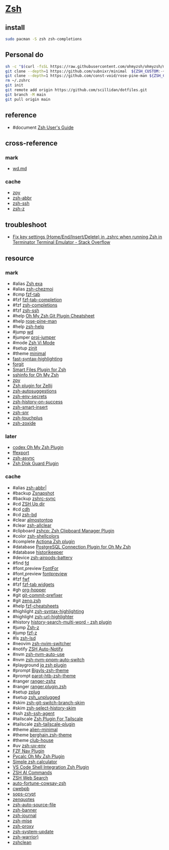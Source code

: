 # [Zsh](https://www.zsh.org)

## install

```sh
sudo pacman -S zsh zsh-completions
```

## Personal do

```sh
sh -c "$(curl -fsSL https://raw.githubusercontent.com/ohmyzsh/ohmyzsh/master/tools/install.sh)"
git clone --depth=1 https://github.com/subnixr/minimal  ${ZSH_CUSTOM:-~/.oh-my-zsh/custom}/themes/minimal
git clone --depth=1 https://github.com/const-void/rose-pine-man ${ZSH_CUSTOM:-~/.oh-my-zsh/custom}/plugins/rose-pine-man
rm ~/.zshrc
git init
git remote add origin https://github.com/scillidan/dotfiles.git
git branch -M main
git pull origin main
```

## reference

- #document [Zsh User's Guide](https://zsh-user-guide.netlify.app/zshguide)

## cross-reference

### mark

- [wd.md](/bin/_arch/zsh/wd.md)

### cache

- [zpy](bin/_arch/zsh/zpy.md)
- [zsh-abbr](bin/_arch/zsh/zsh-abbr.md)
- [zsh-ssh](bin/_arch/zsh/zsh-ssh.md)
- [zsh-z](bin/_arch/zsh/zsh-z.md)

## troubleshoot

- [Fix key settings (Home/End/Insert/Delete) in .zshrc when running Zsh in Terminator Terminal Emulator - Stack Overflow](https://stackoverflow.com/questions/8638012/fix-key-settings-home-end-insert-delete-in-zshrc-when-running-zsh-in-terminat)

## resource

### mark

- #alias [Zsh exa](https://github.com/zplugin/zsh-exa)
- #alias [zsh-chezmoi](https://github.com/mass8326/zsh-chezmoi)
- #cmp [fzf-tab](https://github.com/Aloxaf/fzf-tab)
- #fzf [fzf-tab-completion](https://github.com/lincheney/fzf-tab-completion)
- #fzf [zsh-completions](https://github.com/zsh-users/zsh-completions)
- #fzf [zsh-ssh](https://github.com/sunlei/zsh-ssh)
- #help [Oh My Zsh Git Plugin Cheatsheet](https://github.com/rhorno/oh-my-zsh-git-plugin-cheatsheet)
- #help [rose-pine-man](https://github.com/const-void/rose-pine-man)
- #help [zsh-help](https://github.com/Freed-Wu/zsh-help)
- #jump [wd](https://github.com/mfaerevaag/wd)
- #jumper [proj-jumper](https://github.com/Kikolator/proj-jumper)
- #mode [Zsh Vi Mode](https://github.com/jeffreytse/zsh-vi-mode)
- #setup [zinit](https://github.com/zdharma-continuum/zinit)
- #theme [minimal](https://github.com/subnixr/minimal)
- [fast-syntax-highlighting](https://github.com/zdharma-continuum/fast-syntax-highlighting)
- [forgit](https://github.com/wfxr/forgit)
- [Smart Files Plugin for Zsh](https://github.com/vxfemboy/zsh-smart-files)
- [sshinfo for Oh My Zsh](https://github.com/SckyzO/zsh-sshinfo)
- [zpy](https://github.com/AndydeCleyre/zpy)
- [Zsh plugin for Zellij](https://codeberg.org/tranzystorekk/zellij.zsh)
- [zsh-autosuggestions](https://github.com/zsh-users/zsh-autosuggestions)
- [zsh-env-secrets](https://github.com/singular0/zsh-env-secrets)
- [zsh-history-on-success](https://github.com/nyoungstudios/zsh-history-on-success)
- [zsh-smart-insert](https://github.com/lgdevlop/zsh-smart-insert)
- [zsh-snr](https://github.com/raisedadead/zsh-snr)
- [zsh-touchplus](https://github.com/raisedadead/zsh-touchplus)
- [zsh-zoxide](https://github.com/z-shell/zsh-zoxide)

### later

- [codex Oh My Zsh Plugin](https://github.com/pressdarling/codex-zsh-plugin)
- [ffexport](https://github.com/Pakrohk/ffexport.plugin.zsh)
- [zsh-async](https://github.com/mafredri/zsh-async)
- [Zsh Disk Guard Plugin](https://github.com/TomfromBerlin/Zsh-Disk-Guard)

### cache

- #alias [zsh-abbr](https://github.com/olets/zsh-abbr)|
- #backup [Zsnapshot](https://github.com/zdharma-continuum/zsnapshot)
- #backup [zshrc-sync](https://github.com/Skylor-Tang/zshrc-sync)
- #cd [ZSH Up dir](https://github.com/sgpthomas/zsh-up-dir)
- #cd [cdh](https://github.com/johncassol/cdh)
- #cd [zsh-bd](https://github.com/Tarrasch/zsh-bd)
- #clear [almostontop](https://github.com/Valiev/almostontop)
- #clear [zsh-allclear](https://github.com/givensuman/zsh-allclear)
- #clipboard [zshcp: Zsh Clipboard Manager Plugin](https://github.com/soup-ms/zshcp)
- #color [zsh-shellcolors](https://github.com/SaltedBlowfish/zsh-shellcolor)
- #complete [Actiona Zsh plugin](https://github.com/matthieusb/act)
- #database [PostgreSQL Connection Plugin for Oh My Zsh](https://github.com/ruslan-korneev/pgconnect-zsh)
- #database [historikeeper](https://github.com/stiliajohny/historikeeper)
- #device [zsh-airpods-battery](https://github.com/A-delta/zsh-airpods-battery)
- #find [fd](https://github.com/aubreypwd/zsh-plugin-fd)
- #font,preview [FontFor](https://github.com/7sDream/fontfor)
- #font,preview [fontpreview](https://github.com/sdushantha/fontpreview)
- #fzf [fwf](https://github.com/ckp95/fwf)
- #fzf [fzf-tab widgets](https://github.com/tom-power/fzf-tab-widgets)
- #gh [org-hopper](https://github.com/hjdarnel/org-hopper)
- #git [git-commit-prefixer](https://github.com/dvigo/git-commit-prefixer)
- #git [zeno.zsh](https://github.com/yuki-yano/zeno.zsh)
- #help [fzf-cheatsheets](https://github.com/james-w/fzf-cheatsheets)
- #highlight [zsh-syntax-highlighting](https://github.com/zsh-users/zsh-syntax-highlighting)
- #highlight [zsh-url-highlighter](https://github.com/ascii-soup/zsh-url-highlighter)
- #history [history-search-multi-word - zsh plugin](https://github.com/zdharma-continuum/history-search-multi-word)
- #jump [Zsh-z](https://github.com/agkozak/zsh-z)
- #jump [fzf-z](https://github.com/andrewferrier/fzf-z)
- #ls [zsh-lsd](https://github.com/wintermi/zsh-lsd)
- #neovim [zsh-nvim-switcher](https://github.com/dacarey/zsh-nvim-switcher)
- #notify [ZSH Auto-Notify](https://github.com/MichaelAquilina/zsh-auto-notify)
- #nvm [zsh-nvm-auto-use](https://github.com/martvdmoosdijk/zsh-nvm-auto-use)
- #nvm [zsh-nvm-pnpm-auto-switch](https://github.com/spencerbeggs/zsh-nvm-pnpm-auto-switch)
- #playground [jq zsh plugin](https://github.com/unixorn/awesome-zsh-plugins)
- #prompt [Bigyls-zsh-theme](https://github.com/Bigyls/Bigyls-zsh-theme)
- #prompt [parot-htb-zsh-theme](https://github.com/Lloyd-Leo/parrot-htb-zsh-theme)
- #ranger [ranger-zshz](https://github.com/rc2dev/ranger-zshz)
- #ranger [ranger.plugin.zsh](https://github.com/NiziL/ranger.plugin.zsh)
- #setup [zplug](https://github.com/zplug/zplug)
- #setup [zsh_unplugged](https://github.com/mattmc3/zsh_unplugged)
- #skim [zsh-git-switch-branch-skim](https://github.com/okhiroyuki/zsh-git-switch-branch-skim)
- #skim [zsh-select-history-skim](https://github.com/okhiroyuki/zsh-select-history-skim)
- #ssh [zsh-ssh-agent](https://github.com/twfksh/zsh-ssh-agent)
- #tailscale [Zsh Plugin For Tailscale](https://github.com/hsrzq/PluginForTailscale)
- #tailscale [zsh-tailscale-plugin](https://github.com/HeroesLament/zsh-tailscale-plugin)
- #theme [alien-minimal](https://github.com/eendroroy/alien-minimal)
- #theme [berghain.zsh-theme](https://github.com/meshkinyar/berghain.zsh-theme)
- #theme [club-house](https://github.com/skippyr/club-house)
- #uv [zsh-uv-env](https://github.com/matthiasha/zsh-uv-env)
- [FZF Nav Plugin](https://github.com/ivomac/zsh-fzf-nav)
- [Pycalc Oh My Zsh Plugin](https://github.com/alalik/pycalc)
- [Simple zsh calculator](https://github.com/arzzen/calc.plugin.zsh)
- [VS Code Shell Integration Zsh Plugin](https://github.com/tolkonepiu/vscode-shell-integration-zsh-plugin)
- [ZSH AI Commands](https://github.com/muePatrick/zsh-ai-commands)
- [ZSH Web Search](https://github.com/GowayLee/zsh_web_search)
- [auto-fortune-cowsay-zsh](https://github.com/babasbot/auto-fortune-cowsay-zsh)
- [cwebpb](https://github.com/adi-li/zsh-cwebpb)
- [sops-crypt](https://github.com/chaosimpact/sops-crypt)
- [zenquotes](https://github.com/Dhaiwat10/zenquotes)
- [zsh-auto-source-file](https://github.com/maximux13/zsh-auto-source-file)
- [zsh-banner](https://github.com/drkhsh/zsh-banner)
- [zsh-journal](https://github.com/onurhanak/zsh-journal)
- [zsh-mise](https://github.com/wintermi/zsh-mise)
- [zsh-proxy](https://github.com/SukkaW/zsh-proxy)
- [zsh-system-update](https://github.com/cnlee1702/zsh-system-update)
- [zsh-warrior)](https://github.com/OfferPi/zsh-warrior)
- [zshclean](https://github.com/bepisdev/zshclean)

